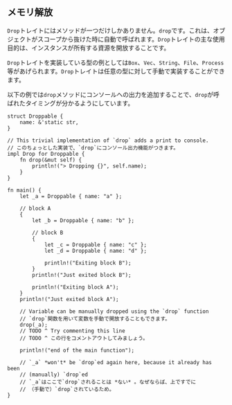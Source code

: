 ## メモリ解放

`Drop`トレイトにはメソッドが一つだけしかありません。`drop`です。これは、オブジェクトがスコープから抜けた時に自動で呼ばれます。`Drop`トレイトの主な使用目的は、インスタンスが所有する資源を開放することです。

`Drop`トレイトを実装している型の例としては`Box`、`Vec`、`String`、`File`、`Process`等があげられます。`Drop`トレイトは任意の型に対して手動で実装することができます。

以下の例では`drop`メソッドにコンソールへの出力を追加することで、`drop`が呼ばれたタイミングが分かるようにしています。

    struct Droppable {
        name: &'static str,
    }

    // This trivial implementation of `drop` adds a print to console.
    // このちょっとした実装で、`drop`にコンソール出力機能がつきます。
    impl Drop for Droppable {
        fn drop(&mut self) {
            println!("> Dropping {}", self.name);
        }
    }

    fn main() {
        let _a = Droppable { name: "a" };

        // block A
        {
            let _b = Droppable { name: "b" };

            // block B
            {
                let _c = Droppable { name: "c" };
                let _d = Droppable { name: "d" };

                println!("Exiting block B");
            }
            println!("Just exited block B");

            println!("Exiting block A");
        }
        println!("Just exited block A");

        // Variable can be manually dropped using the `drop` function
        // `drop`関数を用いて変数を手動で開放することもできます。
        drop(_a);
        // TODO ^ Try commenting this line
        // TODO ^ この行をコメントアウトしてみましょう。

        println!("end of the main function");

        // `_a` *won't* be `drop`ed again here, because it already has been
        // (manually) `drop`ed
        // `_a`はここで`drop`されることは *ない* 。なぜならば、上ですでに
        // （手動で）`drop`されているため。
    }


